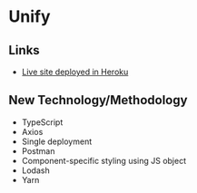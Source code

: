 # Unify

## Links

- [Live site deployed in Heroku](https://protected-castle-69616.herokuapp.com/)

## New Technology/Methodology

- TypeScript
- Axios
- Single deployment
- Postman
- Component-specific styling using JS object
- Lodash
- Yarn
